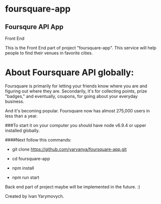 # foursquare-app

## Foursqure API App
Front End

This is the Front End part of project "foursquare-app".
This service will help people to find their venues in favorite cities.

# About Foursquare API globally:

Foursquare is primarily for letting your friends know where you are and figuring out where they are.
Secondarily, it's for collecting points, prize "badges," and eventually, coupons, for going about your everyday business.

And it's becoming popular. Foursquare now has almost 275,000 users in less than a year.

###To start it on your computer you should have node v6.9.4 or upper
installed globally.

####Next follow this commands:

  - git clone https://github.com/yarvanya/foursquare-app.git

  - cd foursquare-app

  - npm install

  - npm run start

Back end part of project maybe will be implemented in the future. :)

Created by Ivan Yarymovych.
